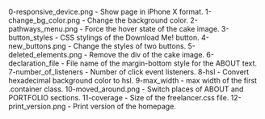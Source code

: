 0-responsive_device.png - Show page in iPhone X format.
1-change_bg_color.png - Change the background color.
2-pathways_menu.png - Force the hover state of the cake image.
3-button_styles - CSS stylings of the Download Me! button.
4-new_buttons.png - Change the styles of two buttons.
5-deleted_elements.png - Remove the div of the cake image.
6-declaration_file - File name of the margin-bottom style for the ABOUT text.
7-number_of_listeners - Number of click event listeners.
8-hsl - Convert hexadecimal background color to hsl.
9-max_width - max width of the first .container class.
10-moved_around.png - Switch places of ABOUT and PORTFOLIO sections.
11-coverage - Size of the freelancer.css file.
12-print_version.png - Print version of the homepage.
